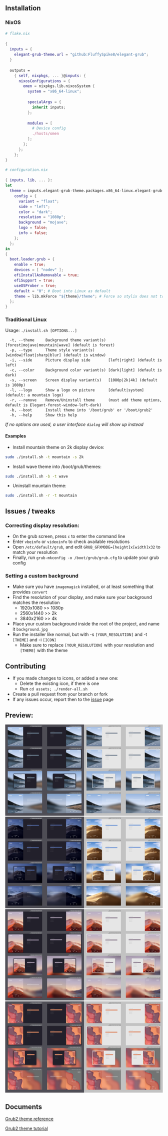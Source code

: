 ## Installation

### NixOS

```nix
# flake.nix

{
  inputs = {
    elegant-grub-theme.url = "github:FluffySpike8/elegant-grub";
  }

  outputs =
    { self, nixpkgs, ... }@inputs: {
      nixosConfigurations = {
        omen = nixpkgs.lib.nixosSystem {
          system = "x86_64-linux";

          specialArgs = {
            inherit inputs;
          };

          modules = [
            # Device config
            ./hosts/omen
          ];
        };
      };
    };
}
```

```nix
# configuration.nix

{ inputs, lib, ... }:
let
  theme = inputs.elegant-grub-theme.packages.x86_64-linux.elegant-grub-theme {
    config = {
      variant = "float";
      side = "left";
      color = "dark";
      resolution = "1080p";
      background = "mojave";
      logo = false;
      info = false;
    };
  };
in
{
  boot.loader.grub = {
    enable = true;
    devices = [ "nodev" ];
    efiInstallAsRemovable = true;
    efiSupport = true;
    useOSProber = true;
    default = "0"; # Boot into Linux as default
    theme = lib.mkForce "${theme}/theme"; # Force so stylix does not try to overwrite
  };
}

```

### Traditional Linux

Usage: `./install.sh [OPTIONS...]`

```
  -t, --theme     Background theme variant(s) [forest|mojave|mountain|wave] (default is forest)
  -p, --type      Theme style variant(s)      [window|float|sharp|blur] (default is window)
  -i, --side      Picture display side        [left|right] (default is left)
  -c, --color     Background color variant(s) [dark|light] (default is dark)
  -s, --screen    Screen display variant(s)   [1080p|2k|4k] (default is 1080p)
  -l, --logo      Show a logo on picture      [default|system] (default: a mountain logo)
  -r, --remove    Remove/Uninstall theme      (must add theme options, default is Elegant-forest-window-left-dark)
  -b, --boot      Install theme into '/boot/grub' or '/boot/grub2'
  -h, --help      Show this help
```

_If no options are used, a user interface `dialog` will show up instead_

#### Examples

- Install mountain theme on 2k display device:

```sh
sudo ./install.sh -t mountain -s 2k
```

- Install wave theme into /boot/grub/themes:

```sh
sudo ./install.sh -b -t wave
```

- Uninstall mountain theme:

```sh
sudo ./install.sh -r -t mountain
```

## Issues / tweaks

### Correcting display resolution:

- On the grub screen, press `c` to enter the command line
- Enter `vbeinfo` or `videoinfo` to check available resolutions
- Open `/etc/default/grub`, and edit `GRUB_GFXMODE=[height]x[width]x32` to match your resolution
- Finally, run `grub-mkconfig -o /boot/grub/grub.cfg` to update your grub config

### Setting a custom background

- Make sure you have `imagemagick` installed, or at least something that provides `convert`
- Find the resolution of your display, and make sure your background matches the resolution
  - 1920x1080 >> 1080p
  - 2560x1440 >> 2k
  - 3840x2160 >> 4k
- Place your custom background inside the root of the project, and name it `background.jpg`
- Run the installer like normal, but with -s `[YOUR_RESOLUTION]` and -t `[THEME]` and -i `[ICON]`
  - Make sure to replace `[YOUR_RESOLUTION]` with your resolution and `[THEME]` with the theme

## Contributing

- If you made changes to icons, or added a new one:
  - Delete the existing icon, if there is one
  - Run `cd assets; ./render-all.sh`
- Create a pull request from your branch or fork
- If any issues occur, report then to the [issue](issues) page

## Preview:

![preview-01](preview-01.jpg?raw=true)
![preview-02](preview-02.jpg?raw=true)
![preview-03](preview-03.jpg?raw=true)
![preview-04](preview-04.jpg?raw=true)

## Documents

[Grub2 theme reference](https://wiki.rosalab.ru/en/index.php/Grub2_theme_/_reference)

[Grub2 theme tutorial](https://wiki.rosalab.ru/en/index.php/Grub2_theme_tutorial)
